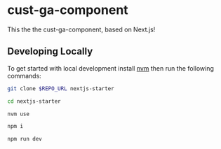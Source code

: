 # cust-ga-component

This the the cust-ga-component, based on Next.js!

## Developing Locally

To get started with local development install [nvm](https://github.com/nvm-sh/nvm/blob/master/README.md)
then run the following commands:

```bash
git clone $REPO_URL nextjs-starter

cd nextjs-starter

nvm use

npm i

npm run dev
```

